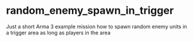 # random_enemy_spawn_in_trigger
Just a short Arma 3 example mission how to spawn random enemy units in a trigger area as long as players in the area
